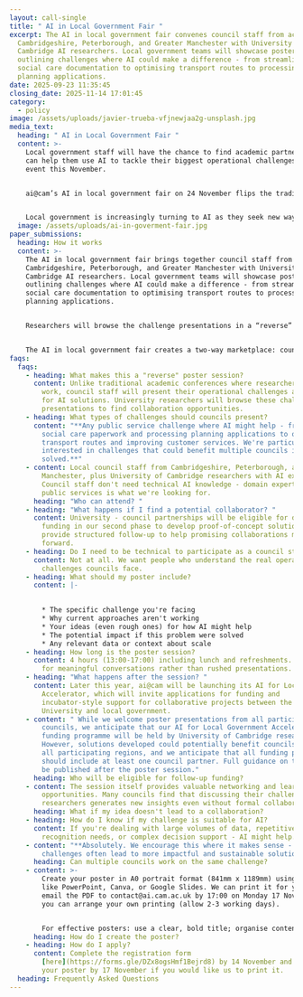 ```yaml
---
layout: call-single
title: " AI in Local Government Fair "
excerpt: The AI in local government fair convenes council staff from across
  Cambridgeshire, Peterborough, and Greater Manchester with University of
  Cambridge AI researchers. Local government teams will showcase posters
  outlining challenges where AI could make a difference - from streamlining
  social care documentation to optimising transport routes to processing
  planning applications.
date: 2025-09-23 11:35:45
closing_date: 2025-11-14 17:01:45
category:
  - policy
image: /assets/uploads/javier-trueba-vfjnewjaa2g-unsplash.jpg
media_text:
  heading: " AI in Local Government Fair "
  content: >-
    Local government staff will have the chance to find academic partners who
    can help them use AI to tackle their biggest operational challenges at a new
    event this November.


    ai@cam’s AI in local government fair on 24 November flips the traditional conference model: instead of researchers presenting their work, council staff will present their biggest operational challenges and ideas for how AI might help address them.


    Local government is increasingly turning to AI as they seek new ways to improve public services and respond to growing community needs. Early adopters are already seeing promising results that benefit both staff and residents. AI tools are helping social care workers spend more time with service users, councils respond faster to infrastructure problems, and planning teams process community consultations more efficiently.
  image: /assets/uploads/ai-in-goverment-fair.jpg
paper_submissions:
  heading: How it works
  content: >-
    The AI in local government fair brings together council staff from across
    Cambridgeshire, Peterborough, and Greater Manchester with University of
    Cambridge AI researchers. Local government teams will showcase posters
    outlining challenges where AI could make a difference - from streamlining
    social care documentation to optimising transport routes to processing
    planning applications.


    Researchers will browse the challenge presentations in a “reverse” poster session, leading to informal discussions and potential collaborations. Promising collaborations from the poster session will then be eligible for ai@cam’s AI for Local Government Accelerator funding programme, launching later this year to support proof-of-concept development.


    The AI in local government fair creates a two-way marketplace: council staff will showcase challenge posters outlining where AI could make a difference, while University researchers will provide profiles of their expertise and research interests via the event registration process. This dual approach ensures council staff can identify researchers with relevant capabilities, while researchers can spot challenges that align with their technical skills and research goals.
faqs:
  faqs:
    - heading: What makes this a "reverse" poster session?
      content: Unlike traditional academic conferences where researchers present their
        work, council staff will present their operational challenges and ideas
        for AI solutions. University researchers will browse these challenge
        presentations to find collaboration opportunities.
    - heading: What types of challenges should councils present?
      content: "**Any public service challenge where AI might help - from reducing
        social care paperwork and processing planning applications to optimising
        transport routes and improving customer services. We're particularly
        interested in challenges that could benefit multiple councils if
        solved.**"
    - content: Local council staff from Cambridgeshire, Peterborough, and Greater
        Manchester, plus University of Cambridge researchers with AI expertise.
        Council staff don't need technical AI knowledge - domain expertise in
        public services is what we're looking for.
      heading: "Who can attend? "
    - heading: "What happens if I find a potential collaborator? "
      content: University - council partnerships will be eligible for dedicated
        funding in our second phase to develop proof-of-concept solutions. We'll
        provide structured follow-up to help promising collaborations move
        forward.
    - heading: Do I need to be technical to participate as a council staff member?
      content: Not at all. We want people who understand the real operational
        challenges councils face.
    - heading: What should my poster include?
      content: |-
        

        * The specific challenge you're facing
        * Why current approaches aren't working
        * Your ideas (even rough ones) for how AI might help
        * The potential impact if this problem were solved
        * Any relevant data or context about scale
    - heading: How long is the poster session?
      content: 4 hours (13:00-17:00) including lunch and refreshments. This gives time
        for meaningful conversations rather than rushed presentations.
    - heading: "What happens after the session? "
      content: Later this year, ai@cam will be launching its AI for Local Government
        Accelerator, which will invite applications for funding and
        incubator-style support for collaborative projects between the
        University and local government.
    - content: " While we welcome poster presentations from all participating
        councils, we anticipate that our AI for Local Government Accelerator
        funding programme will be held by University of Cambridge researchers.
        However, solutions developed could potentially benefit councils across
        all participating regions, and we anticipate that all funding proposals
        should include at least one council partner. Full guidance on this will
        be published after the poster session."
      heading: Who will be eligible for follow-up funding?
    - content: The session itself provides valuable networking and learning
        opportunities. Many councils find that discussing their challenges with
        researchers generates new insights even without formal collaboration.
      heading: What if my idea doesn't lead to a collaboration?
    - heading: How do I know if my challenge is suitable for AI?
      content: If you're dealing with large volumes of data, repetitive tasks, pattern
        recognition needs, or complex decision support - AI might help.
    - content: "**Absolutely. We encourage this where it makes sense - shared
        challenges often lead to more impactful and sustainable solutions.**"
      heading: Can multiple councils work on the same challenge?
    - content: >-
        Create your poster in A0 portrait format (841mm x 1189mm) using software
        like PowerPoint, Canva, or Google Slides. We can print it for you if you
        email the PDF to contact@ai.cam.ac.uk by 17:00 on Monday 17 November, or
        you can arrange your own printing (allow 2-3 working days).


        For effective posters: use a clear, bold title; organise content logically with digestible sections; stick to 2-3 complementary colours and clean fonts; include visuals like charts or diagrams; use bullet points and avoid jargon; and include your contact details.
      heading: How do I create the poster?
    - heading: How do I apply?
      content: Complete the registration form
        [here](https://forms.gle/DZx8ogsHmf1Bejrd8) by 14 November and send us
        your poster by 17 November if you would like us to print it.
  heading: Frequently Asked Questions
---
```

